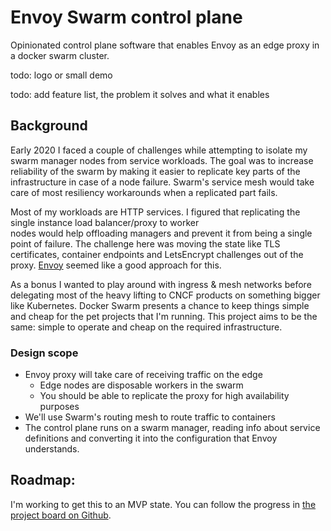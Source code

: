 # Envoy Swarm control plane
Opinionated control plane software that enables Envoy as an edge proxy in a docker swarm cluster.

todo: logo or small demo

todo: add feature list, the problem it solves and what it enables

## Background
Early 2020 I faced a couple of challenges while attempting to isolate my swarm manager nodes from service workloads. The
goal was to increase reliability of the swarm by making it easier to replicate key parts of the infrastructure in 
case of a node failure. Swarm's service mesh would take care of most resiliency workarounds when a replicated part fails. 

Most of my workloads are HTTP services. I figured that replicating the single instance load balancer/proxy to worker  
nodes would help offloading managers and prevent it from being a single point of failure. The challenge here was moving the
state like TLS certificates, container endpoints and LetsEncrypt challenges out of the proxy.
[Envoy](https://envoyproxy.io/) seemed like a good approach for this.
 
As a bonus I wanted to play around with ingress & mesh networks before delegating most of the heavy lifting to CNCF 
products on something bigger like Kubernetes. Docker Swarm presents a chance to keep things simple and cheap for 
the pet projects that I'm running. This project aims to be the same: simple to operate and cheap on the required infrastructure.

### Design scope
- Envoy proxy will take care of receiving traffic on the edge
  - Edge nodes are disposable workers in the swarm
  - You should be able to replicate the proxy for high availability purposes
- We'll use Swarm's routing mesh to route traffic to containers
- The control plane runs on a swarm manager, reading info about service definitions and converting it into the configuration that Envoy understands. 
  
## Roadmap:
I'm working to get this to an MVP state. You can follow the progress in [the project board on Github](https://github.com/nstapelbroek/envoy-swarm-control-plane/projects/1). 